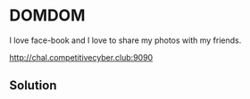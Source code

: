 # DOMDOM

I love face-book and I love to share my photos with my friends.

http://chal.competitivecyber.club:9090

## Solution

